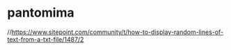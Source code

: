 # pantomima

//https://www.sitepoint.com/community/t/how-to-display-random-lines-of-text-from-a-txt-file/1487/2

